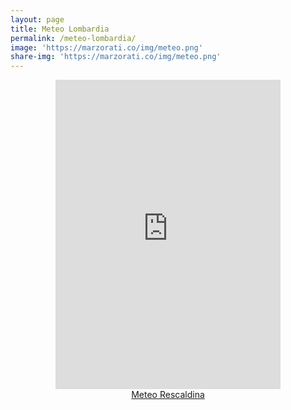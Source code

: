 ```yaml
---
layout: page
title: Meteo Lombardia
permalink: /meteo-lombardia/
image: 'https://marzorati.co/img/meteo.png'
share-img: 'https://marzorati.co/img/meteo.png'
---
```

<center>
<iframe src="https://astrogeo.va.it/meteo/widget/widget.php?colore=blu&temperatura=true" style="width:360px;height:495px; border:none"></iframe>
<br>
<a id='wdgt_6124990a7c73addd448b4567' href='https://www.3bmeteo.com/meteo/rescaldina/'>Meteo Rescaldina</a>
<script type="text/javascript">
var wid='6124990a7c73addd448b4567';
(function() {
	var wdgt = document.createElement('script'); wdgt.type = 'text/javascript'; wdgt.async = true;
	wdgt.src = '//widget.3bmeteo.com/widget.js';
	var s = document.getElementsByTagName('script')[0]; s.parentNode.insertBefore(wdgt, s);
})();
</script>
</center>
